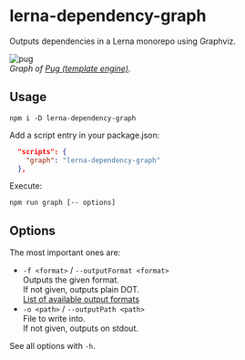 # lerna-dependency-graph

Outputs dependencies in a Lerna monorepo using Graphviz.

![pug](https://raw.githubusercontent.com/KoltesDigital/lerna-dependency-graph/master/pug.png)  
_Graph of [Pug (template engine)](https://github.com/pugjs/pug)._

## Usage

    npm i -D lerna-dependency-graph

Add a script entry in your package.json:

```json
  "scripts": {
    "graph": "lerna-dependency-graph"
  },
```

Execute:

    npm run graph [-- options]

## Options

The most important ones are:

- `-f <format>` / `--outputFormat <format>`  
  Outputs the given format.  
  If not given, outputs plain DOT.  
  [List of available output formats](https://www.graphviz.org/doc/info/output.html)
- `-o <path>` / `--outputPath <path>`  
  File to write into.  
  If not given, outputs on stdout.

See all options with `-h`.
